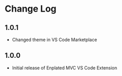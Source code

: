 # Change Log

## 1.0.1

- Changed theme in VS Code Marketplace

## 1.0.0

- Initial release of Enplated MVC VS Code Extension